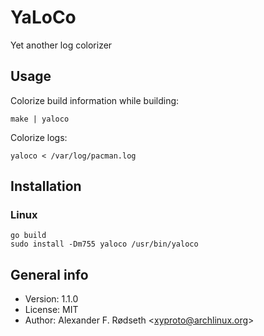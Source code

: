 # YaLoCo

Yet another log colorizer

## Usage

Colorize build information while building:

    make | yaloco

Colorize logs:

    yaloco < /var/log/pacman.log

## Installation

### Linux

    go build
    sudo install -Dm755 yaloco /usr/bin/yaloco

## General info

* Version: 1.1.0
* License: MIT
* Author: Alexander F. Rødseth &lt;xyproto@archlinux.org&gt;
